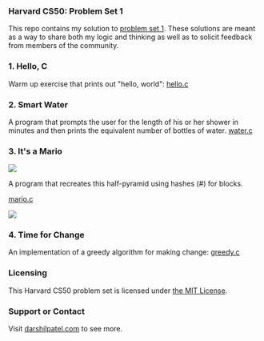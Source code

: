 ### Harvard CS50: Problem Set 1
This repo contains my solution to [problem set 1](http://cdn.cs50.net/2016/x/psets/1/pset1/pset1.html). These solutions are meant as a way to share both my logic and thinking as well as to solicit feedback from members of the community.

### 1. Hello, C
Warm up exercise that prints out "hello, world": [hello.c](https://github.com/darshilpatel/cs50-psets/blob/master/pset1/hello.c)

### 2. Smart Water

A program that prompts the user for the length of his or her shower in minutes and then prints the equivalent number of bottles of water.
[water.c](https://github.com/darshilpatel/cs50-psets/blob/master/pset1/water.c)
### 3. It's a Mario


![](http://cdn.makeagif.com/media/3-05-2015/DcqsiW.gif)

A program that recreates this half-pyramid using hashes (#) for blocks.

[mario.c](https://github.com/darshilpatel/cs50-psets/blob/master/pset1/mario.c)

![](http://i.stack.imgur.com/WXwlY.png)

### 4. Time for Change

An implementation of a greedy algorithm for making change: [greedy.c](https://github.com/darshilpatel/harvard-cs50-psets/blob/master/pset1/greedy.c)

### Licensing
This Harvard CS50 problem set is licensed under [the MIT License](https://github.com/darshilpatel/cs50-psets/blob/master/LICENSE).

### Support or Contact
Visit [darshilpatel.com](http://darshilpatel.com) to see more.